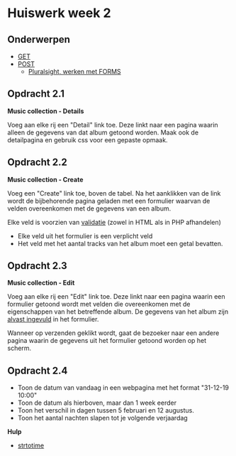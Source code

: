 # Huiswerk week 2

## Onderwerpen 

- [GET](https://www.php.net/manual/en/reserved.variables.get.php)
- [POST](https://www.php.net/manual/en/reserved.variables.post.php)
    - [Pluralsight, werken met FORMS](https://app.pluralsight.com/course-player?course=php-getting-started&author=christian-wenz&name=d5b21976-f9aa-46a7-b4b6-f30484c469af&clip=0&mode=live)

## Opdracht 2.1

**Music collection - Details**

Voeg aan elke rij een "Detail" link toe. Deze linkt naar een pagina waarin alleen de gegevens van dat album getoond worden. 
Maak ook de detailpagina en gebruik css voor een gepaste opmaak.

## Opdracht 2.2

**Music collection - Create**

Voeg een "Create" link toe, boven de tabel. Na het aanklikken van de link wordt de bijbehorende pagina geladen met een formulier 
waarvan de velden overeenkomen met de gegevens van een album. 

Elke veld is voorzien van [validatie](https://app.pluralsight.com/course-player?clipId=277ae945-9b08-47fb-9b3f-dffa8c70459a) (zowel in HTML als in PHP afhandelen)
- Elke veld uit het formulier is een verplicht veld
- Het veld met het aantal tracks van het album moet een getal bevatten.

## Opdracht 2.3

**Music collection - Edit**

Voeg aan elke rij een "Edit" link toe. Deze linkt naar een pagina waarin een formulier getoond wordt met velden die overeenkomen 
met de eigenschappen van het betreffende album. De gegevens van het album zijn [alvast ingevuld](https://app.pluralsight.com/course-player?clipId=038e961b-db3f-4cc2-9140-0fa6564c82de) 
in het formulier. 

Wanneer op verzenden geklikt wordt, gaat de bezoeker naar een andere pagina waarin de gegevens uit het formulier getoond worden op het scherm.

## Opdracht 2.4

- Toon de datum van vandaag in een webpagina met het format "31-12-19 10:00"
- Toon de datum als hierboven, maar dan 1 week eerder
- Toon het verschil in dagen tussen 5 februari en 12 augustus.
- Toon het aantal nachten slapen tot je volgende verjaardag

**Hulp**
- [strtotime](https://www.php.net/manual/en/function.strtotime.php)

